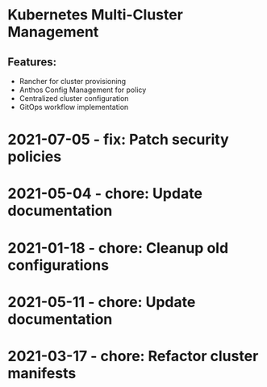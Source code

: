 ﻿# Kubernetes Multi-Cluster Management

## Features:
- Rancher for cluster provisioning
- Anthos Config Management for policy
- Centralized cluster configuration
- GitOps workflow implementation

# 2021-07-05 - fix: Patch security policies

# 2021-05-04 - chore: Update documentation

# 2021-01-18 - chore: Cleanup old configurations

# 2021-05-11 - chore: Update documentation

# 2021-03-17 - chore: Refactor cluster manifests
